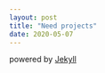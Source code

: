 ```yaml
---
layout: post
title: "Need projects"
date: 2020-05-07
---
```


powered by [Jekyll](http://jekyllrb.com)
